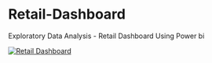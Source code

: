 # Retail-Dashboard
Exploratory Data Analysis - Retail Dashboard Using Power bi



[![Retail Dashboard](https://img.youtube.com/vi/BQhrvnxG8pk/0.jpg)](https://www.youtube.com/watch?v=BQhrvnxG8pk)
  

